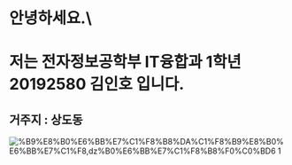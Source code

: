 # 안녕하세요.\
# 저는 전자정보공학부 IT융합과 1학년 20192580 김인호 입니다.
## 거주지 : 상도동
![%B9%E8%B0%E6%BB%E7%C1%F8%B8%DA%C1%F8%B9%E8%B0%E6%BB%E7%C1%F8,ǳ%B0%E6%BB%E7%C1%F8%B8%F0%C0%BD6 1](https://user-images.githubusercontent.com/58360266/69915069-41331600-148e-11ea-9818-53079bd115f1.png)
